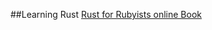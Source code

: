 ##Learning Rust
[Rust for Rubyists online Book](http://www.rustforrubyists.com/book/index.html "Rust for Rubyists")
